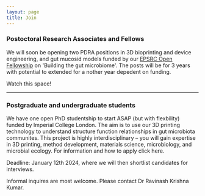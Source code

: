 ```yaml
---
layout: page
title: Join
---
```


### Postoctoral Research Associates and Fellows

We will soon be opening two PDRA positions in 3D bioprinting and device engineering, and gut mucosid models funded by our [EPSRC Open Fellowship]() on 'Building the gut microbiome'. The posts will be for 3 years with potential to extended for a nother year depedent on funding.

Watch this space!

***

### Postgraduate and undergraduate students 

We have one open PhD studentship to start ASAP (but with flexbility) funded by Imperial College London. The aim is to use our 3D printing technology to understand structure function relationships in gut microbiota communites. This project is highly interdisciplinary – you will gain expertise in 3D printing, method development, materials science, microbiology, and microbial ecology. For information and how to apply click here.

Deadline: January 12th 2024, where we will then shortlist candidates for interviews.

Informal inquires are most welcome. Please contact Dr Ravinash Krishna Kumar.